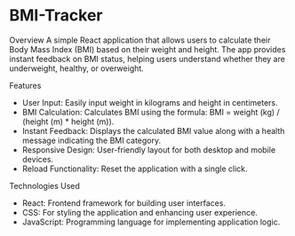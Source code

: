 # BMI-Tracker

Overview
A simple React application that allows users to calculate their Body Mass Index (BMI) based on their weight and height. The app provides instant feedback on BMI status, helping users understand whether they are underweight, healthy, or overweight.

Features
* User Input: Easily input weight in kilograms and height in centimeters.
* BMI Calculation: Calculates BMI using the formula: BMI = weight (kg) / (height (m) * height (m)).
* Instant Feedback: Displays the calculated BMI value along with a health message indicating the BMI category.
* Responsive Design: User-friendly layout for both desktop and mobile devices.
* Reload Functionality: Reset the application with a single click.

Technologies Used
* React: Frontend framework for building user interfaces.
* CSS: For styling the application and enhancing user experience.
* JavaScript: Programming language for implementing application logic.
